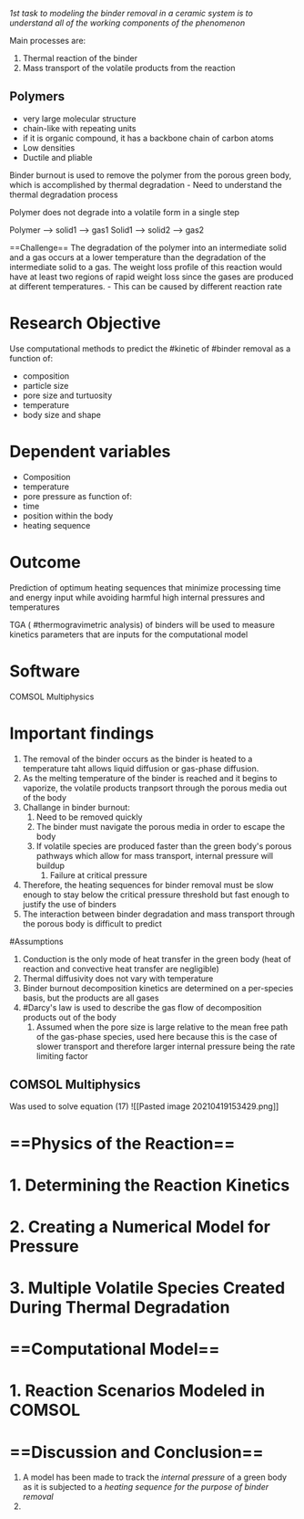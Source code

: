 *1st task to modeling the binder removal in a ceramic system is to understand all of the working components of the phenomenon*

Main processes are:
1. Thermal reaction of the binder
2. Mass transport of the volatile products from the reaction

## Polymers
- very large molecular structure
- chain-like with repeating units
- if it is organic compound, it has a backbone chain of carbon atoms
- Low densities
- Ductile and pliable

Binder burnout is used to remove the polymer from the porous green body, which is accomplished by thermal degradation
	- Need to understand the thermal degradation process
	
Polymer does not degrade into a volatile form in a single  step

Polymer --> solid1 --> gas1			Solid1 --> solid2  --> gas2

==Challenge==
The degradation of the polymer into an intermediate solid and a gas occurs at a lower temperature than the degradation of the intermediate solid to a gas.
The weight loss profile of this reaction would have at least two regions of rapid weight loss since the gases are produced at different temperatures.
	- This can be caused by different reaction rate
# Research Objective
Use computational methods to predict the #kinetic of #binder removal as a function of:
- composition
- particle size
- pore size and turtuosity
- temperature
- body size and shape

# Dependent variables
- Composition
- temperature
- pore pressure
as function of:
- time
- position within the body
- heating sequence

# Outcome
Prediction of optimum heating sequences that minimize processing time and energy input while avoiding harmful high internal pressures and temperatures

TGA ( #thermogravimetric analysis) of binders will be used to measure kinetics parameters that are inputs for the computational model

# Software
COMSOL Multiphysics

# Important findings
1. The removal of the binder occurs as the binder is heated to a temperature taht allows liquid diffusion or gas-phase diffusion.
2. As the melting temperature of the binder is reached and it begins to vaporize, the volatile products tranpsort through the porous media out of the body
3. Challange in binder burnout:
	1. Need to be removed quickly
	2. The binder must navigate the porous media in order to escape the body
	3. If volatile species are produced faster than the green body's porous pathways which allow for mass transport, internal pressure will buildup
		1. Failure at critical pressure
4. Therefore, the heating sequences for binder removal must be slow enough to stay below the critical pressure threshold but fast enough to justify the use of binders
5. The interaction between binder degradation and mass transport through the porous body is difficult to predict

#Assumptions
1. Conduction is the only mode of heat transfer in the green body (heat of reaction and convective heat transfer are negligible)
2. Thermal diffusivity does not vary with temperature
3. Binder burnout decomposition kinetics are determined on a per-species basis, but the products are all gases
4. #Darcy's law is used to describe the gas flow of decomposition products out of the body
	1. Assumed when the pore size is large relative to the mean free path of the gas-phase species, used here because this is the case of slower transport and therefore larger internal pressure being the rate limiting factor

## COMSOL Multiphysics
Was used to solve equation (17)
![[Pasted image 20210419153429.png]]

==**Physics of the Reaction**==
=
# 1. Determining the Reaction Kinetics

# 2. Creating a Numerical Model for Pressure

# 3. Multiple Volatile Species Created During Thermal Degradation

==**Computational Model**==
=
# 1. Reaction Scenarios Modeled in COMSOL

==**Discussion and Conclusion**==
=
1. A model has been made to track the *internal pressure* of a green body as it is subjected to a *heating sequence for the purpose of binder removal*
2. 
